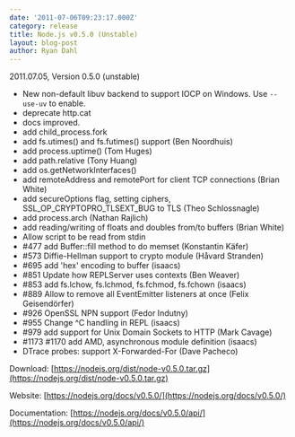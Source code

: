 ```yaml
---
date: '2011-07-06T09:23:17.000Z'
category: release
title: Node.js v0.5.0 (Unstable)
layout: blog-post
author: Ryan Dahl
---
```


2011.07.05, Version 0.5.0 (unstable)

- New non-default libuv backend to support IOCP on Windows. Use `--use-uv` to enable.
- deprecate http.cat
- docs improved.
- add child_process.fork
- add fs.utimes() and fs.futimes() support (Ben Noordhuis)
- add process.uptime() (Tom Huges)
- add path.relative (Tony Huang)
- add os.getNetworkInterfaces()
- add remoteAddress and remotePort for client TCP connections (Brian White)
- add secureOptions flag, setting ciphers, SSL_OP_CRYPTOPRO_TLSEXT_BUG to TLS (Theo Schlossnagle)
- add process.arch (Nathan Rajlich)
- add reading/writing of floats and doubles from/to buffers (Brian White)
- Allow script to be read from stdin
- #477 add Buffer::fill method to do memset (Konstantin Käfer)
- #573 Diffie-Hellman support to crypto module (Håvard Stranden)
- #695 add 'hex' encoding to buffer (isaacs)
- #851 Update how REPLServer uses contexts (Ben Weaver)
- #853 add fs.lchow, fs.lchmod, fs.fchmod, fs.fchown (isaacs)
- #889 Allow to remove all EventEmitter listeners at once (Felix Geisendörfer)
- #926 OpenSSL NPN support (Fedor Indutny)
- #955 Change ^C handling in REPL (isaacs)
- #979 add support for Unix Domain Sockets to HTTP (Mark Cavage)
- #1173 #1170 add AMD, asynchronous module definition (isaacs)
- DTrace probes: support X-Forwarded-For (Dave Pacheco)

Download: [https://nodejs.org/dist/node-v0.5.0.tar.gz](https://nodejs.org/dist/node-v0.5.0.tar.gz)

Website: [https://nodejs.org/docs/v0.5.0/](https://nodejs.org/docs/v0.5.0/)

Documentation: [https://nodejs.org/docs/v0.5.0/api/](https://nodejs.org/docs/v0.5.0/api/)
